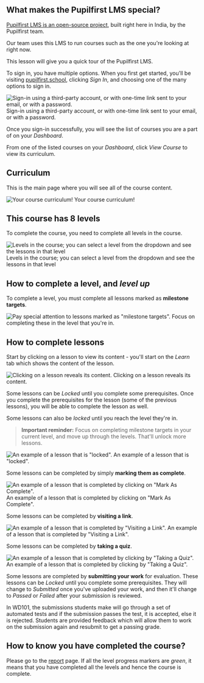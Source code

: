 ## What makes the Pupilfirst LMS special? 

[Pupilfirst LMS is an open-source project](https://github.com/pupilfirst/pupilfirst), built right here in India, by the Pupilfirst team.

Our team uses this LMS to run courses such as the one you're looking at right now.

This lesson will give you a quick tour of the Pupilfirst LMS.

To sign in, you have multiple options. When you first get started, you'll be visiting [pupilfirst.school](https://www.pupilfirst.school), clicking _Sign In_, and choosing one of the many options to sign in.

<img class="mx-auto w-auto md:w-auto" alt="Sign-in using a third-party account, or with one-time link sent to your email, or with a password." src="https://do7js0tdxrds1.cloudfront.net/4pj8un3zlw9x9ub5g8z2qegww8ti?response-content-disposition=inline%3B+filename%3D%22Screenshot+2021-03-29+at+5.05.52+PM.png%22%3B&response-content-type=image%2Fpng&Expires=1694582902&Signature=FPKXu4nqKEkmJwyiDcsk~LiDj6uTJkt9DLVnUr37IrBdZDvGVGYvWsd97aO~t2yZQXSRptvgmLwbjmTmhYgX5nCrMumAUWt8fBfHiMsLWl1-zJ5gQiUnU1XxVSXgblSpWxCCyBfzIB2VrJNrmVAq1MAEVZeSica8TsZA1TkPXhOzLlZ2BBtB9AjgSenLRQHKJxQbm3yitDE7RPUzw3X2IQeUKPCJX7JS5JKDMFUjPXOk4bBWMb9o48jxxYJPHIGzy3j1HxYRK-6vbRcVtiHitDa2-421dGqz31ZeKm2zFP5Zdl25~Riq9DzkNdvvcVaEc94t4NSFxRrM~w5WjlQK9A__&Key-Pair-Id=K2Q3HDJ6ZAQGFF">
Sign-in using a third-party account, or with one-time link sent to your email, or with a password.

Once you sign-in successfully, you will see the list of courses you are a part of on your *Dashboard*.

From one of the listed courses on your _Dashboard_, click _View Course_ to view its curriculum.

## Curriculum

This is the main page where you will see all of the course content.

<img class="mx-auto w-auto md:w-3/5" alt="Your course curriculum!" src="https://do7js0tdxrds1.cloudfront.net/cu0zn347b3tejw6z1quebvcrgc1e?response-content-disposition=inline%3B+filename%3D%22Screenshot+2021-03-30+at+8.14.28+AM.png%22%3B&response-content-type=image%2Fpng&Expires=1694582902&Signature=R6a0a0AgPcyf5CbeFVGkJA16~NLVX8dFjK9J9odKd3v5egQiS2n0GhhzP-zN43edvQlJIPQkhiZxqTvxoNz2iOjdo~-DV4qa-1-GDxeODxtxaQuIczArpNLdMsiT8iZokhoj2H83UdyoRn6zENKqTX6EEOpn-K8qUOkN49XhrSST5g82sunPZMYIsKJrU9kOGwac4VucsGjWRuNLJWX2kJJUTLhC3gY9XWlfT-cdpWTG8ahR2jiCigqSc0~Vlpq0kYa6m9-rCDo8MEQXXI~MKm3ggJDiAQqtZXSvR0yEuu~LF4SNgZ0o9kZmvHPN6EkCXfGsT7qiEOTddfyNd2JpZA__&Key-Pair-Id=K2Q3HDJ6ZAQGFF">
Your course curriculum!

## This course has 8 levels

To complete the course, you need to complete all levels in the course.

<img class="mx-auto w-auto md:w-auto" alt="Levels in the course; you can select a level from the dropdown and see the lessons in that level" src="https://do7js0tdxrds1.cloudfront.net/ktw508nculnr7sdpd4dg9l9b84t7?response-content-disposition=inline%3B+filename%3D%22Screenshot+2021-04-13+at+10.49.50+AM.png%22%3B&response-content-type=image%2Fpng&Expires=1694582902&Signature=bjO-w1pI~9l9cCPU2D~kizG5GnBhXr6FPwuR7VSevr-lP3BnQd0FojLQaYaGdbv~MRDID2fLr2RTC4o2z6iO9APBzw53ThQ6OzRNHTh9TMC6Tb-E9quYTKHJBtSVr5R7kv87hkXfYhCp0Ic9tTO3V81-y6hGbTe~LNE~ncjQvN79qrspEyx2hAfb5AoUVuA1jGs0h4fsIYn0ysz7il6sP1lgY9KPAb9-wuZB0~JPGz8F2mygMIK8GBd6rfnMuvGLrk48zH4zeYPXxIxxYawAmCrL5LDqxzxfOGf7xiCuBsqJQzbxxLs-oe4cCg2sgr4WjlI6n5GkFjp0FydrbxQHXw__&Key-Pair-Id=K2Q3HDJ6ZAQGFF">
Levels in the course; you can select a level from the dropdown and see the lessons in that level

## How to complete a level, and *level up*

To complete a level, you must complete all lessons marked as **milestone targets**.

<img class="mx-auto w-auto md:w-auto" alt="Pay special attention to lessons marked as &quot;milestone targets&quot;. Focus on completing these in the level that you're in." src="https://do7js0tdxrds1.cloudfront.net/b3mc8es5yuvg4cyg2m6rkukaqzh2?response-content-disposition=inline%3B+filename%3D%22milestone_targets.png%22%3B&response-content-type=image%2Fpng&Expires=1694582902&Signature=nROKXRfDhhGBCc93MMGGG2ZYsAcbRLg31OuI-2hFOC5SJZ9i0efR~~TBTc~h2jAh44qVFM-AY5il47AOXIzFksx0hP0DB-9nMe0nPx7lzWTeKEUD5NU1C79A8nagPr5QV~WgFqaAxjASTJW6geqJiy9uBMZ1lJaLY23SX7kPydJMRQdVZNxsGiN2-4kSBNofA3U8Vi4YaA35UaIZzaPg~fm1ac7W5N0OzRoqznktCa3QCLKM0RJljQCdbTHXG3AxEeF0D3oapefpkdL4RKbM~2zEg4uwQZ5pO45UaAjvOt8bihqOSwbdwpj93SHTw6gCiAPcer1vnpYEzlujzM7XNw__&Key-Pair-Id=K2Q3HDJ6ZAQGFF">

## How to complete lessons

Start by clicking on a lesson to view its content - you'll start on the _Learn_ tab which shows the content of the lesson.

<img class="mx-auto w-auto md:w-auto" alt="Clicking on a lesson reveals its content." src="https://do7js0tdxrds1.cloudfront.net/fe0kvfsxpgozi7jzptrbh6ni7nga?response-content-disposition=inline%3B+filename%3D%22Screenshot+2021-03-30+at+8.21.09+AM.png%22%3B&response-content-type=image%2Fpng&Expires=1694582902&Signature=PkSTR~YZzJ2yWoJXqtnOBcECXm8dgwc3vEoDFHEWHBGqFTQMo9-OnXlgVE1X4L2z-ONZVAzt4sb9zwVGVF3YcuPLE5xt3c3mf7xbg9qubJxsE0C1kPF6otAIvO3xzMiukV1ZCoRmqCU9CXO7foGvumcCSB77S7Tz-qtPH89cDgKqNQJatgG1kyjhedlwS8zdF~8l8dkGaytqZTLk7LRy5Y6YfXwCPffTABGpQSiCvqi5~l0HteQMHNgO0Jd5JGiiYIp6M7Bt87auFf68TxgkWB~Uld9eBjLLBsT9G5nJT7zuA~milB7i1Pw-g7WMHSiFcKPudVGPdkEdM5D2b5a5mg__&Key-Pair-Id=K2Q3HDJ6ZAQGFF">
Clicking on a lesson reveals its content.


Some lessons can be _Locked_ until you complete some prerequisites. Once you complete the prerequisites for the lesson (some of the previous lessons), you will be able to complete the lesson as well.

Some lessons can also be _locked_ until you reach the level they're in.

> **Important reminder:** Focus on completing milestone targets in your current level, and move up through the levels. That'll unlock more lessons.

<img class="mx-auto w-auto md:w-3/5" alt="An example of a lesson that is &quot;locked&quot;." src="https://do7js0tdxrds1.cloudfront.net/ey1jzqrwfqx05rqekoadjycfm26w?response-content-disposition=inline%3B+filename%3D%22Screenshot+2021-03-30+at+8.31.40+AM.png%22%3B&response-content-type=image%2Fpng&Expires=1694582902&Signature=RmTZkXLJfOoalrp5uCuBkcgN3wOyCrYNBkTlo9Sf3IAs3bvaPSQP-7-bEx~mZvkyfcwRzvGVtjxvJh-IKfKPh4GuAOh4BrFrnOhdj~WWBtFsM9iYMHusa2CPy7dWuE6ODYJRkG5aoMwEfj-bfbX~RxFUVj9b9KqkVEZNYb6ErtjIJCOP-I5EymuvIt4rDCPfU0dlo6lNGZzRwxqEhN-wjEe9gRgyLaWdlBaLRWdUTwCXPAakH78ocfEQONZ1b0jzGBk1qlpJlj0jSf78U6roAU1LgcjJPfSD-czMvDm7hVYSYiw6naYX-PSK-T0blNv3IsIb7svK5wKHcEV7Mv80tg__&Key-Pair-Id=K2Q3HDJ6ZAQGFF">
An example of a lesson that is "locked".

Some lessons can be completed by simply **marking them as complete**.

<img class="mx-auto w-auto md:w-auto" alt="An example of a lesson that is completed by clicking on &quot;Mark As Complete&quot;." src="https://do7js0tdxrds1.cloudfront.net/lhugbc5thypgnwbz92t3jkbueciz?response-content-disposition=inline%3B+filename%3D%22Screenshot+2021-03-30+at+8.24.09+AM.png%22%3B&response-content-type=image%2Fpng&Expires=1694582902&Signature=Foy-flsjT56FIMY2Qz85KJ6M7NKac0VJihvYj-0O957CtsDDzHJvKfKNMH1pDh5KnNdpzmOYpta0KRnEgewCrblprUcu5RUbmKnQiGT7fpewPkFWpMM0r8iL-I-cVTb2qHsrP9tGSMlje00jGED2DNx5KTIY1AW4NioIc9pofzdiGhp8GmRmBwriHugz9HC5kQVYCXVDSiHZPwmwqJPE2siL-vpP2Eiy4wewf~DiVg9wGvTqTP2ypHFrl4SZW9QMQqvffb187rq2BzuYLvlanHwVHAAbMb8nXbtam3V-dDaf5cf9KKjB6OGWDD56WzbL9xfys1QinapDrbvt4co8fA__&Key-Pair-Id=K2Q3HDJ6ZAQGFF">
An example of a lesson that is completed by clicking on "Mark As Complete".

Some lessons can be completed by **visiting a link**.

<img class="mx-auto w-auto md:w-auto" alt="An example of a lesson that is completed by &quot;Visiting a Link&quot;." src="https://do7js0tdxrds1.cloudfront.net/rb9tjowcp0fvjgakagiigd35f327?response-content-disposition=inline%3B+filename%3D%22Screenshot+2021-03-31+at+10.30.44+AM.png%22%3B&response-content-type=image%2Fpng&Expires=1694582902&Signature=gEnPHvPGnXnyR2ffRcAjHrc284UMuf8lCjZt7OZSS-aXo2wst4D6sXYXNwyQeVY-MjZWrcChzKXsHDhJaquyf9EysxSgVI~OjrhhP8boUSON04NqgVrIg7OSxm8zP8fkKF65bUWqlNiABHiy8VTKkkBYsgAQT0kF0etAuzZo4VeuKuCXIiwNBvAYGR9kIimzWIpaWf6HoXRVSW72Y6825iSgESq35tCcCidLOoLTCfjSwBl0Iqa4Hvmc-T99En~N6sa1WwpogV8jsrFqQymia9B9t00QwXNcMKuVIS9ZCqNlkPYwN~B~D~madCeMgGmWTz03CcXhjl7RnbI-9kl3yQ__&Key-Pair-Id=K2Q3HDJ6ZAQGFF">
An example of a lesson that is completed by "Visiting a Link".

Some lessons can be completed by **taking a quiz**.

<img class="mx-auto w-auto md:w-auto" alt="An example of a lesson that is completed by clicking by &quot;Taking a Quiz&quot;." src="https://do7js0tdxrds1.cloudfront.net/bbjwhcd5r0mctja6mt331w9mzlx3?response-content-disposition=inline%3B+filename%3D%22Screenshot+2021-03-30+at+8.27.53+AM.png%22%3B&response-content-type=image%2Fpng&Expires=1694582902&Signature=cAGVIh2gRmqOtngUcKxN5qG37p6Xg8F2cc~cg5TnpfEdS-Q~cGD0Q9rbkng1xoRCkKS4ixkCgj52oLaF1-cGV1rJP8dXmoJAMB8q80y-5pk~80x72WzbyCWCARNT2prOloU~EayfeCp6TtT60z2hnyqtGbye~-rUrdCNi1HR854GtD~6kEZVVTsb-t6IFSEZ-k0YEV6CMJwwFmY16xmQFGKlwQd2oAoY0SO7ioFED31e0pvAWGd47Gwq-vlHjrwMPK9OCcDpyRNst-aaNJOba2y6JtDAo9ihGaBKaO-nIFG~qVDtixm~EbzGfolnwQQFlcGrPedrqPZNkPhXv6RLIA__&Key-Pair-Id=K2Q3HDJ6ZAQGFF">
An example of a lesson that is completed by clicking by "Taking a Quiz".

Some lessons are completed by **submitting your work** for evaluation. These lessons can be _Locked_ until you complete some prerequisites. They will change to _Submitted_ once you've uploaded your work, and then it'll change to _Passed_ or _Failed_ after your submission is reviewed.

In WD101, the submissions students make will go through a set of automated tests and if the submission passes the test, it is accepted, else it is rejected. Students are provided feedback which will allow them to work on the submission again and resubmit to get a passing grade.

## How to know you have completed the course?

Please go to the [report](https://www.pupilfirst.school/courses/1802/report) page. If all the level progress markers are *green*, it means that you have completed all the levels and hence the course is complete.

